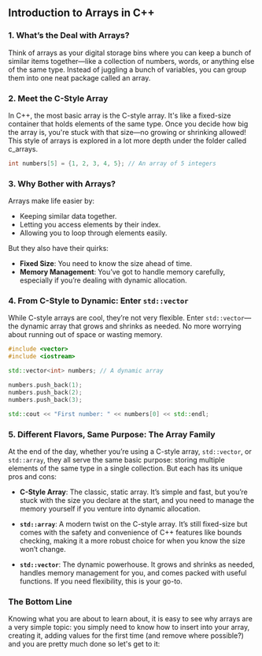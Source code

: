 ## Introduction to Arrays in C++

### 1. **What’s the Deal with Arrays?**

Think of arrays as your digital storage bins where you can keep a bunch of similar items together—like a collection of numbers, words, or anything else of the same type. Instead of juggling a bunch of variables, you can group them into one neat package called an array.

### 2. **Meet the C-Style Array**

In C++, the most basic array is the C-style array. It's like a fixed-size container that holds elements of the same type. Once you decide how big the array is, you're stuck with that size—no growing or shrinking allowed! This style of arrays is explored in a lot more depth under the folder called c_arrays.

```cpp
int numbers[5] = {1, 2, 3, 4, 5}; // An array of 5 integers
```

### 3. **Why Bother with Arrays?**
Arrays make life easier by:
- Keeping similar data together.
- Letting you access elements by their index.
- Allowing you to loop through elements easily.

But they also have their quirks:
- **Fixed Size**: You need to know the size ahead of time.
- **Memory Management**: You’ve got to handle memory carefully, especially if you’re dealing with dynamic allocation.

### 4. **From C-Style to Dynamic: Enter `std::vector`**

While C-style arrays are cool, they’re not very flexible. Enter `std::vector`—the dynamic array that grows and shrinks as needed. No more worrying about running out of space or wasting memory.

```cpp
#include <vector>
#include <iostream>

std::vector<int> numbers; // A dynamic array

numbers.push_back(1);
numbers.push_back(2);
numbers.push_back(3);

std::cout << "First number: " << numbers[0] << std::endl;
```
### 5. **Different Flavors, Same Purpose: The Array Family**

At the end of the day, whether you’re using a C-style array, `std::vector`, or `std::array`, they all serve the same basic purpose: storing multiple elements of the same type in a single collection. But each has its unique pros and cons:

- **C-Style Array**: The classic, static array. It’s simple and fast, but you’re stuck with the size you declare at the start, and you need to manage the memory yourself if you venture into dynamic allocation.

- **`std::array`**: A modern twist on the C-style array. It’s still fixed-size but comes with the safety and convenience of C++ features like bounds checking, making it a more robust choice for when you know the size won’t change.

- **`std::vector`**: The dynamic powerhouse. It grows and shrinks as needed, handles memory management for you, and comes packed with useful functions. If you need flexibility, this is your go-to.


### **The Bottom Line**

Knowing what you are about to learn about, it is easy to see why arrays are a very simple topic: you simply need to know how to insert into your array, creating it, adding values for the first time (and remove where possible?) and you are pretty much done so let's get to it: